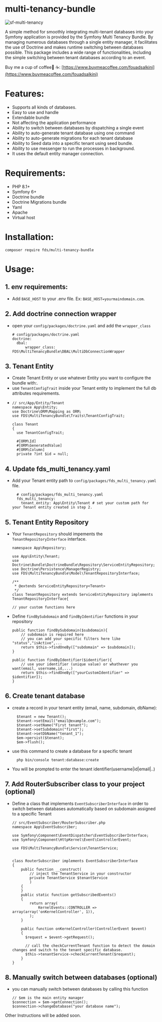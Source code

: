 # multi-tenancy-bundle

![sf-multi-tenancy](https://github.com/fouadSalkini/multi-tenancy-bundle/assets/51783676/43351c3d-b947-483f-8c79-b863369ab83d)


A simple method for smoothly integrating multi-tenant databases into your Symfony application is provided by the Symfony Multi Tenancy Bundle. By managing numerous databases through a single entity manager, it facilitates the use of Doctrine and makes runtime switching between databases possible.
This package includes a wide range of functionalities, including the simple switching between tenant databases according to an event.

Buy me a cup of coffee🙂 ☕️: [https://www.buymeacoffee.com/fouadsalkini](https://www.buymeacoffee.com/fouadsalkini)

# Features:
- Supports all kinds of databases.
- Easy to use and handle
- Extendable bundle
- Not affecting the application performance
- Ability to switch between databases by dispatching a single event
- Ability to auto-generate tenant database using one command
- Ability to auto-generate migrations for each tenant database
- Ability to Seed data into a specific tenant using seed bundle.
- Ability to use messenger to run the processes in background.
- It uses the default entity manager connection.

# Requirements:
- PHP 8.1+
- Symfony 6+
- Doctrine bundle
- Doctrine Migrations bundle
- Yaml
- Apache
- Virtual host


# Installation:
```
composer require fds/multi-tenancy-bundle
```

# Usage:
## 1. env requirements:
- Add ``` BASE_HOST ``` to your .env file. Ex: ``` BASE_HOST=yourmaindomain.com ```.

## 2. Add doctrine connection wrapper
- open your ``` config/packages/doctrine.yaml ``` and add the ``` wrapper_class ```
  ```
  # config/packages/doctrine.yaml
  doctrine:
    dbal:
        wrapper_class: FDS\MultiTenancyBundle\DBAL\MultiDbConnectionWrapper
  ```

## 3. Tenant Entity
- Create Tenant Entity or use whatever Entity you want to configure the bundle with:.
- use ``` TenantConfigTrait ``` inside your Tenant entity to implement the full db attributes requirements.
- 
  ```
  // src/App/Entity/Tenant
  namespace App\Entity;
  use Doctrine\ORM\Mapping as ORM;
  use FDS\MultiTenancyBundle\Traits\TenantConfigTrait;

  class Tenant
  {
    use TenantConfigTrait;

    #[ORM\Id]
    #[ORM\GeneratedValue]
    #[ORM\Column]
    private ?int $id = null;
  ```

## 4. Update fds_multi_tenancy.yaml
  - Add your Tenant entity path to ``` config/packages/fds_multi_tenancy.yaml ``` file.
    ```
      # config/packages/fds_multi_tenancy.yaml
      fds_multi_tenancy:
        tenant_entity: App\Entity\Tenant # set your custom path for your Tenant entity created in step 2.
    ```

## 5. Tenant Entity Repository
  - Your ``` TenantRepository ``` should impements the ``` TenantRepositoryInterface ``` interface.
    ```
    namespace App\Repository;

    use App\Entity\Tenant;
    use Doctrine\Bundle\DoctrineBundle\Repository\ServiceEntityRepository;
    use Doctrine\Persistence\ManagerRegistry;
    use FDS\MultiTenancyBundle\Model\TenantRepositoryInterface;

    /**
     * @extends ServiceEntityRepository<Tenant>
     */
    class TenantRepository extends ServiceEntityRepository implements TenantRepositoryInterface{

    // your custom functions here
    ```
  - Define ``` findBySubdomain ``` and ``` findByIdentifier ``` functions in your repository
    ```
    public function findBySubdomain($subdomain){
        // subdomain is required here
        // you can add your specific filters here like "status","isActive",...
        return $this->findOneBy(["subdomain" => $subdomain]);
    }

    public function findByIdentifier($identifier){
        // use your identifier (unique value) or whathever you want(email, username,id,...)
        return $this->findOneBy(["yourCustomIdentifier" => $identifier]);
    }
    ```

## 6. Create tenant database
- create a record in your tenant entity (email, name, subdomain, dbName):
  ```
    $tenant = new Tenant();
    $tenant->setEmail("email@example.com");
    $tenant->setName("First tenant");
    $tenant->setSubdomain("first");
    $tenant->setDbName("tenant_1");
    $em->persist($tenant);
    $em->flush();
  ```
- use this command to create a database for a specific tenant
  ```
    php bin/console tenant:database:create
  ```
- You will be prompted to enter the tenant identifier(username|id|email|..) 

## 7. Add RouterSubscriber class to your project (optional)
  - Define a class that implements ``` EventSubscriberInterface ``` in order to switch between databases automatically based on subdomain assigned to a specific Tenant
    ```
    // src/EventSubscriber/RouterSubscriber.php
    namespace App\EventSubscriber;
    
    use Symfony\Component\EventDispatcher\EventSubscriberInterface;
    use Symfony\Component\HttpKernel\Event\ControllerEvent;

    use FDS\MultiTenancyBundle\Service\TenantService;

    
    class RouterSubscriber implements EventSubscriberInterface
    {
        public function __construct(
            // inject the TenantService in your constructor
            private TenantService $tenantService
            )
        {
        }
        public static function getSubscribedEvents()
        {
            return array(
                KernelEvents::CONTROLLER => array(array('onKernelController', 1)),
            );
        }

        public function onKernelController(ControllerEvent $event)
        {
          $request = $event->getRequest();
    
          // call the checkCurrentTenant function to detect the domain changes and switch to the tenant specific database.
          $this->tenantService->checkCurrentTenant($request);
        }
    }
    ```

## 8. Manually switch between databases (optional)
  - you can manually switch between databases by calling this function
    ```
    // $em is the main entity manager
    $connection = $em->getConnection();
    $connection->changeDatabase("your database name");
    ```

  
Other Instructions will be added soon.
